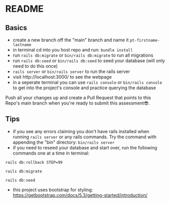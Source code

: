 # README

## Basics
- create a new branch off the "main" branch and name it `pt-firstname-lastname`
- in terminal cd into you host repo and run: `bundle install`
- run `rails db:migrate` or `bin/rails db:migrate` to run all migrations
- run `rails db:seed` or `bin/rails db:seed` to seed your database (will only need to do this once)
- `rails server` or `bin/rails server` to run the rails server
- visit http://localhost:3000/ to see the webpage
- in a seperate terminal you can use `rails console` or `bin/rails console` to get into the project's console and practice querying the database

Push all your changes up and create a Pull Request that points to this Repo's main branch when you're ready to submit this assessment😎.

## Tips
- if you see any errors claiming you don't have rails installed when running `rails server` or any rails commands. Try the command with appending the "bin" directory: `bin/rails server`
- if you need to reseed your database and start over, run the following commands one at a time in terminal:
```
rails db:rollback STEP=99 

rails db:migrate

rails db:seed
```
- this project uses bootstrap for styling: https://getbootstrap.com/docs/5.3/getting-started/introduction/

